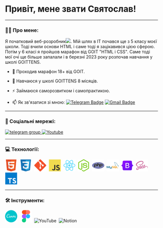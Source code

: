 # Привіт, мене звати Святослав!

---

### :man_technologist: Про мене:

Я початковий веб-розробник<img src="https://media.giphy.com/media/WUlplcMpOCEmTGBtBW/giphy.gif" width="30px">. Мій шлях в IT почався ще з 5 класу моєї школи. Тоді вчили основи HTML і саме тоді я зацікавився цією сферою. Потім у 6 класі я пройшов марафон від GOIT "HTML і CSS". Саме тоді мої очі ще більше запалали і в березні 2023 року розпочав навчання у школі GOITTENS.

- :telescope: Проходив марафон 18+ від GOIT.

- :seedling: Навчаюся у школі GOITTENS 8 місяців.

- :zap: Займаюся саморозвитком і самопрактикою.

- :mailbox: Як зв'язатися зі мною: [![Telegram Badge](https://img.shields.io/badge/-sviat_2010-blue?style=flat&logo=Telegram&logoColor=white)](https://t.me/sviat_2010) [![Gmail Badge](https://img.shields.io/badge/-Gmail-red?style=flat&logo=Gmail&logoColor=white)](mailto:svatoslavkalugin@gmail.com)

---

### 🤝 Соціальні мережі:

  <div id="badges">
    <a href="https://t.me/sviat_2010" target="_blank">
      <img src="https://cdn-icons-png.flaticon.com/512/2111/2111646.png" width="40" height="40" alt="telegram group" />
    </a>
    <a href="https://www.youtube.com/@blizzard362" target="_blank">
      <img src="https://cdn-icons-png.flaticon.com/512/3670/3670147.png" width="40" height="40" alt="Youtube"/>
    </a>
  </div>
  
  ---

### 💻 Технології:

<div>
  <img src="https://github.com/devicons/devicon/blob/master/icons/html5/html5-original.svg" title="html5" alt="html5" width="40" height="40"/>&nbsp;
  <img src="https://github.com/devicons/devicon/blob/master/icons/css3/css3-original.svg" title="css" alt="css" width="40" height="40"/>&nbsp;
  <img src="https://github.com/devicons/devicon/blob/master/icons/git/git-original.svg" title="git" alt="git" width="40" height="40"/>&nbsp;
  <img src="https://github.com/devicons/devicon/blob/master/icons/javascript/javascript-original.svg" title="javascript" alt="javascript" width="40" height="40"/>&nbsp;
  <img src="https://github.com/devicons/devicon/blob/master/icons/react/react-original.svg" title="reactjs" alt="reactjs" width="40" height="40"/>&nbsp;
  <img src="https://github.com/devicons/devicon/blob/master/icons/nodejs/nodejs-original.svg" title="nodejs" alt="nodejs" width="40" height="40"/>&nbsp;
      <img src="https://github.com/devicons/devicon/blob/master/icons/php/php-original.svg" title="php" alt="php" width="40" height="40"/>&nbsp;
    <img src="https://github.com/devicons/devicon/blob/master/icons/mysql/mysql-original-wordmark.svg" title="sql" alt="sql" width="40" height="40"/>&nbsp;
  <img src="https://github.com/devicons/devicon/blob/master/icons/bootstrap/bootstrap-original.svg" title="Bootstrap" alt="Bootstrap" width="40" height="40"/>&nbsp;
  <img src="https://github.com/devicons/devicon/blob/master/icons/sass/sass-original.svg" title="sass/scss" alt="sass/scss" width="40" height="40"/>&nbsp;
  <img src="https://github.com/devicons/devicon/blob/master/icons/typescript/typescript-original.svg" title="typescript" alt="typescript" width="40" height="40"/>&nbsp;
</div>

---

### 🛠 Інструменти:

<div>
  <img src="https://github.com/devicons/devicon/blob/master/icons/canva/canva-original.svg" title="canva" alt="canva" width="40" height="40"/>&nbsp;
  <img src="https://github.com/devicons/devicon/blob/master/icons/figma/figma-original.svg" title="figma" alt="figma" width="40" height="40"/>&nbsp;
  <img src="https://upload.wikimedia.org/wikipedia/commons/9/9e/YouTube_Logo_%282013-2017%29.svg" title="YouTube" alt="YouTube" width="40" height="40"/>&nbsp;
  <img src="https://upload.wikimedia.org/wikipedia/commons/e/e9/Notion-logo.svg" title="Notion" alt="Notion" width="40" height="40"/>&nbsp;
</div>
